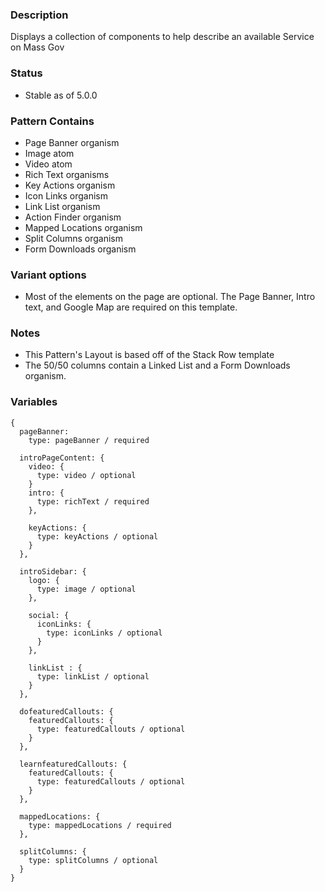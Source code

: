 ### Description
Displays a collection of components to help describe an available Service on Mass Gov

### Status
* Stable as of 5.0.0

### Pattern Contains
* Page Banner organism
* Image atom
* Video atom
* Rich Text organisms
* Key Actions organism
* Icon Links organism
* Link List organism
* Action Finder organism
* Mapped Locations organism
* Split Columns organism
* Form Downloads organism


### Variant options
* Most of the elements on the page are optional.  The Page Banner, Intro text, and Google Map are required on this template.


### Notes
* This Pattern's Layout is based off of the Stack Row template
* The 50/50 columns contain a Linked List and a Form Downloads organism.

### Variables
~~~
{
  pageBanner: 
    type: pageBanner / required

  introPageContent: {
    video: {
      type: video / optional
    }
    intro: {
      type: richText / required
    },

    keyActions: {
      type: keyActions / optional
    }
  },

  introSidebar: {
    logo: {
      type: image / optional
    },

    social: {
      iconLinks: {
        type: iconLinks / optional
      }
    },

    linkList : {
      type: linkList / optional
    }
  },

  dofeaturedCallouts: {
    featuredCallouts: {
      type: featuredCallouts / optional
    }
  },

  learnfeaturedCallouts: {
    featuredCallouts: {
      type: featuredCallouts / optional
    }
  },

  mappedLocations: {
    type: mappedLocations / required
  },

  splitColumns: {
    type: splitColumns / optional
  }
}
~~~
